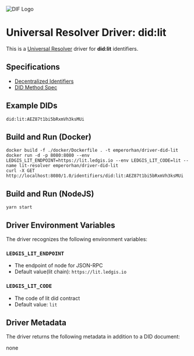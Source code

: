 ![DIF Logo](https://raw.githubusercontent.com/decentralized-identity/universal-resolver/master/docs/logo-dif.png)

# Universal Resolver Driver: did:lit

This is a [Universal Resolver](https://github.com/decentralized-identity/universal-resolver/) driver for **did:lit** identifiers.

## Specifications

* [Decentralized Identifiers](https://w3c.github.io/did-core/)
* [DID Method Spec](https://github.com/ibct-dev/lit-DID/blob/master/docs/did:lit-method-spec_en.md)

## Example DIDs

```
did:lit:AEZ87t1bi5bRxmVh3ksMUi
```

## Build and Run (Docker)

```
docker build -f ./docker/Dockerfile . -t emperorhan/driver-did-lit
docker run -d -p 8080:8080 --env LEDGIS_LIT_ENDPOINT=https://lit.ledgis.io --env LEDGIS_LIT_CODE=lit --name lit-resolver emperorhan/driver-did-lit
curl -X GET http://localhost:8080/1.0/identifiers/did:lit:AEZ87t1bi5bRxmVh3ksMUi
```

## Build and Run (NodeJS)

```
yarn start
```

## Driver Environment Variables

The driver recognizes the following environment variables:

### `LEDGIS_LIT_ENDPOINT`

 * The endpoint of node for JSON-RPC
 * Default value(lit chain): `https://lit.ledgis.io`

### `LEDGIS_LIT_CODE`

 * The code of lit did contract
 * Default value: `lit`

## Driver Metadata

The driver returns the following metadata in addition to a DID document:

none
